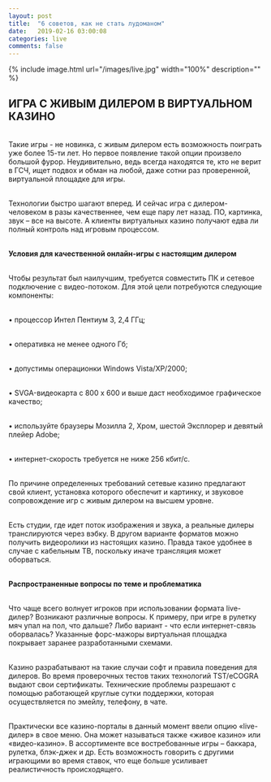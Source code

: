 ```yaml
---
layout: post
title:  "6 советов, как не стать лудоманом"
date:   2019-02-16 03:00:08
categories: live
comments: false
---
```


{% include image.html url="/images/live.jpg" width="100%" description="" %}

## ИГРА С ЖИВЫМ ДИЛЕРОМ В ВИРТУАЛЬНОМ КАЗИНО

<br>Такие игры - не новинка, с живым дилером есть возможность поиграть уже более 15-ти лет. Но первое появление такой опции произвело большой фурор.  Неудивительно, ведь всегда находятся те, кто не верит в ГСЧ, ищет подвох и обман на любой, даже сотни раз проверенной, виртуальной площадке для игры.

<br>Технологии быстро шагают вперед. И сейчас игра с дилером-человеком в разы качественнее, чем еще пару лет назад. ПО, картинка, звук – все на высоте. А клиенты виртуальных казино получают едва ли полный контроль над игровым процессом.

<br><strong>Условия для качественной онлайн-игры с настоящим дилером</strong>

<br>Чтобы результат был наилучшим, требуется совместить ПК и сетевое подключение с видео-потоком. Для этой цели потребуются следующие компоненты:

<br>•	процессор Интел Пентиум 3, 2,4 ГГц;

<br>•	оперативка не менее одного Гб;

<br>•	допустимы операционки Windows Vista/XP/2000;

<br>•	SVGA-видеокарта с 800 х 600 и выше даст необходимое графическое качество;

<br>•	используйте браузеры Мозилла 2, Хром, шестой Эксплорер и девятый плейер Adobe;

<br>•	интернет-скорость требуется не ниже 256 кбит/с.

<br>По причине определенных требований сетевые казино предлагают свой клиент, установка которого обеспечит и картинку, и звуковое сопровождение игр с живым дилером на высшем уровне.

<br>Есть студии, где идет поток изображения и звука, а реальные дилеры транслируются через вэбку. В другом варианте форматов можно получить видеоролики из настоящих казино. Правда такое удобнее в случае с кабельным ТВ, поскольку иначе трансляция может оборваться.

<br><strong>Распространенные вопросы по теме и проблематика</strong>

<br>Что чаще всего волнует игроков при использовании формата live-дилер? Возникают различные вопросы. К примеру, при игре в рулетку мяч упал на пол, что дальше? Либо вариант - что если интернет-связь оборвалась? Указанные форс-мажоры виртуальная площадка покрывает заранее разработанными схемами.

<br>Казино разрабатывают на такие случаи софт и правила поведения для дилеров. Во время проверочных тестов таких технологий TST/eCOGRA выдают свои сертификаты. Технические проблемы разрешают с помощью работающей круглые сутки поддержки, которая осуществляется по эмейлу, телефону, в чате. 

<br>Практически все казино-порталы в данный момент ввели опцию «live-дилер» в свое меню. Она может называться также «живое казино» или «видео-казино». В ассортименте все востребованные игры – баккара, рулетка, блэк-джек и др. Есть возможность говорить с другими играющими во время ставок, что еще больше усиливает реалистичность происходящего. 
